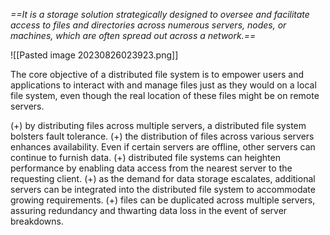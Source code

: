 *==It is a storage solution strategically designed to oversee and facilitate access to files and directories across numerous servers, nodes, or machines, which are often spread out across a network.==*

![[Pasted image 20230826023923.png]]

The core objective of a distributed file system is to empower users and applications to interact with and manage files just as they would on a local file system, even though the real location of these files might be on remote servers.

(+) by distributing files across multiple servers, a distributed file system bolsters fault tolerance.
(+) the distribution of files across various servers enhances availability. Even if certain servers are offline, other servers can continue to furnish data.
(+) distributed file systems can heighten performance by enabling data access from the nearest server to the requesting client.
(+) as the demand for data storage escalates, additional servers can be integrated into the distributed file system to accommodate growing requirements.
(+) files can be duplicated across multiple servers, assuring redundancy and thwarting data loss in the event of server breakdowns.
